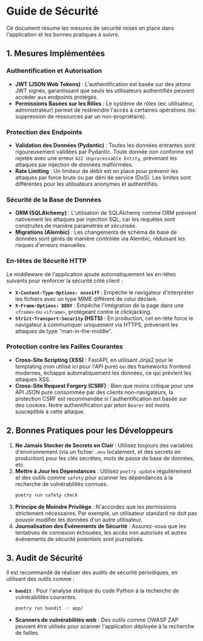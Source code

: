 # Guide de Sécurité

Ce document résume les mesures de sécurité mises en place dans l'application et les bonnes pratiques à suivre.

## 1. Mesures Implémentées

### Authentification et Autorisation
- **JWT (JSON Web Tokens)** : L'authentification est basée sur des jetons JWT signés, garantissant que seuls les utilisateurs authentifiés peuvent accéder aux endpoints protégés.
- **Permissions Basées sur les Rôles** : Le système de rôles (ex: utilisateur, administrateur) permet de restreindre l'accès à certaines opérations (ex: suppression de ressources par un non-propriétaire).

### Protection des Endpoints
- **Validation des Données (Pydantic)** : Toutes les données entrantes sont rigoureusement validées par Pydantic. Toute donnée non conforme est rejetée avec une erreur `422 Unprocessable Entity`, prévenant les attaques par injection de données malformées.
- **Rate Limiting** : Un limiteur de débit est en place pour prévenir les attaques par force brute ou par déni de service (DoS). Les limites sont différentes pour les utilisateurs anonymes et authentifiés.

### Sécurité de la Base de Données
- **ORM (SQLAlchemy)** : L'utilisation de SQLAlchemy comme ORM prévient nativement les attaques par injection SQL, car les requêtes sont construites de manière paramétrée et sécurisée.
- **Migrations (Alembic)** : Les changements de schéma de base de données sont gérés de manière contrôlée via Alembic, réduisant les risques d'erreurs manuelles.

### En-têtes de Sécurité HTTP
Le middleware de l'application ajoute automatiquement les en-têtes suivants pour renforcer la sécurité côté client :
- **`X-Content-Type-Options: nosniff`** : Empêche le navigateur d'interpréter les fichiers avec un type MIME différent de celui déclaré.
- **`X-Frame-Options: DENY`** : Empêche l'intégration de la page dans une `<frame>` ou `<iframe>`, protégeant contre le clickjacking.
- **`Strict-Transport-Security` (HSTS)** : En production, cet en-tête force le navigateur à communiquer uniquement via HTTPS, prévenant les attaques de type "man-in-the-middle".

### Protection contre les Failles Courantes
- **Cross-Site Scripting (XSS)** : FastAPI, en utilisant Jinja2 pour le templating (non utilisé ici pour l'API pure) ou des frameworks frontend modernes, échappe automatiquement les données, ce qui prévient les attaques XSS.
- **Cross-Site Request Forgery (CSRF)** : Bien que moins critique pour une API JSON pure consommée par des clients non-navigateurs, la protection CSRF est recommandée si l'authentification est basée sur des cookies. Notre authentification par jeton `Bearer` est moins susceptible à cette attaque.

## 2. Bonnes Pratiques pour les Développeurs

1.  **Ne Jamais Stocker de Secrets en Clair** : Utilisez toujours des variables d'environnement (via un fichier `.env` localement, et des secrets en production) pour les clés secrètes, mots de passe de base de données, etc.
2.  **Mettre à Jour les Dépendances** : Utilisez `poetry update` régulièrement et des outils comme `safety` pour scanner les dépendances à la recherche de vulnérabilités connues.
    ```bash
    poetry run safety check
    ```
3.  **Principe de Moindre Privilège** : N'accordez que les permissions strictement nécessaires. Par exemple, un utilisateur standard ne doit pas pouvoir modifier les données d'un autre utilisateur.
4.  **Journalisation des Événements de Sécurité** : Assurez-vous que les tentatives de connexion échouées, les accès non autorisés et autres événements de sécurité potentiels sont journalisés.

## 3. Audit de Sécurité

Il est recommandé de réaliser des audits de sécurité périodiques, en utilisant des outils comme :
- **`bandit`** : Pour l'analyse statique du code Python à la recherche de vulnérabilités courantes.
  ```bash
  poetry run bandit -r app/
  ```
- **Scanners de vulnérabilités web** : Des outils comme OWASP ZAP peuvent être utilisés pour scanner l'application déployée à la recherche de failles.